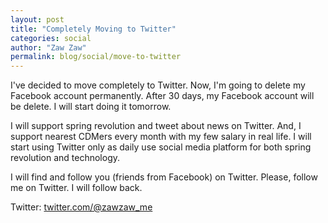 ```yaml
---
layout: post
title: "Completely Moving to Twitter"
categories: social
author: "Zaw Zaw"
permalink: blog/social/move-to-twitter
---
```


I've decided to move completely to Twitter. Now, I'm going to delete my Facebook account permanently. After 30 days, my Facebook account will be delete. I will start doing it tomorrow.

I will support spring revolution and tweet about news on Twitter. And, I support nearest CDMers every month with my few salary in real life. I will start using Twitter only as daily use social media platform for both spring revolution and technology.

I will find and follow you (friends from Facebook) on Twitter. Please, follow me on Twitter. I will follow back.

Twitter: [twitter.com/@zawzaw_me](https://twitter.com/zawzaw_me)
